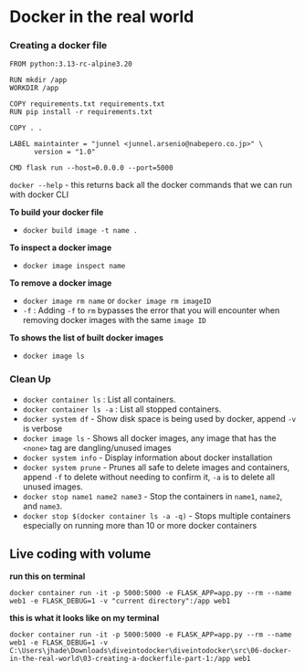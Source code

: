 # Docker in the real world
### Creating a docker file
```
FROM python:3.13-rc-alpine3.20

RUN mkdir /app
WORKDIR /app

COPY requirements.txt requirements.txt
RUN pip install -r requirements.txt

COPY . . 

LABEL maintainter = "junnel <junnel.arsenio@nabepero.co.jp>" \
      version = "1.0"

CMD flask run --host=0.0.0.0 --port=5000
```


`docker --help` - this returns back all the docker commands that we can run with docker CLI

**To build your docker file**
- `docker build image -t name .`
 
**To inspect a docker image**  
- `docker image inspect name`

**To remove a docker image**
- `docker image rm name` or `docker image rm imageID` 
- `-f` : Adding `-f` to `rm` bypasses the error that you will encounter when removing docker images with the same `image ID`

**To shows the list of built docker images**
- `docker image ls` 

### Clean Up
- `docker container ls` : List all containers.
- `docker container ls -a` : List all stopped containers.
- `docker system df` - Show disk space is being used by docker, append `-v` is verbose
- `docker image ls` - Shows all docker images, any image that has the `<none>` tag are dangling/unused images
- `docker system info` - Display information about docker installation
- `docker system prune` - Prunes all safe to delete images and containers, append `-f` to delete without needing to confirm it, `-a` is to delete all unused images.
- `docker stop name1 name2 name3` - Stop the containers in `name1`, `name2`, and `name3`.
- `docker stop $(docker container ls -a -q)` - Stops multiple containers especially on running more than 10 or more docker containers


## Live coding with volume
**run this on terminal**

```docker container run -it -p 5000:5000 -e FLASK_APP=app.py --rm --name web1 -e FLASK_DEBUG=1 -v "current directory":/app web1```

**this is what it looks like on my terminal**

```
docker container run -it -p 5000:5000 -e FLASK_APP=app.py --rm --name web1 -e FLASK_DEBUG=1 -v C:\Users\jhade\Downloads\diveintodocker\diveintodocker\src\06-docker-in-the-real-world\03-creating-a-dockerfile-part-1:/app web1
```
